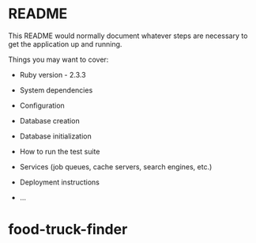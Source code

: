 # README

This README would normally document whatever steps are necessary to get the
application up and running.

Things you may want to cover:

* Ruby version - 2.3.3

* System dependencies

* Configuration

* Database creation

* Database initialization

* How to run the test suite

* Services (job queues, cache servers, search engines, etc.)

* Deployment instructions

* ...
# food-truck-finder
